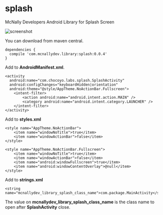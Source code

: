 # splash
McNally Developers Android Library for Splash Screen

![screenshot](http://i.imgur.com/OWG9NlF.png)

You can download from maven central.

    dependencies {
      compile 'com.mcnallydev.library:splash:0.0.4'
    }

Add to **AndroidManifest.xml**.

    <activity
      android:name="com.chocoyo.labs.splash.SplashActivity"
      android:configChanges="keyboardHidden|orientation"
      android:theme="@style/AppTheme.NoActionBar.Fullscreen">
        <intent-filter>
            <action android:name="android.intent.action.MAIN" />
            <category android:name="android.intent.category.LAUNCHER" />
        </intent-filter>
    </activity>

Add to **styles.xml**

    <style name="AppTheme.NoActionBar">
        <item name="windowNoTitle">true</item>
        <item name="windowActionBar">false</item>
    </style>

    <style name="AppTheme.NoActionBar.Fullscreen">
        <item name="windowNoTitle">true</item>
        <item name="windowActionBar">false</item>
        <item name="android:windowFullscreen">true</item>
        <item name="android:windowContentOverlay">@null</item>
    </style>

Add to **strings.xml**

    <string name="mcnallydev_library_splash_class_name">com.package.MainActivity</string>

The value on **mcnallydev_library_splash_class_name** is the class name to open after **SplashActivity** close.
